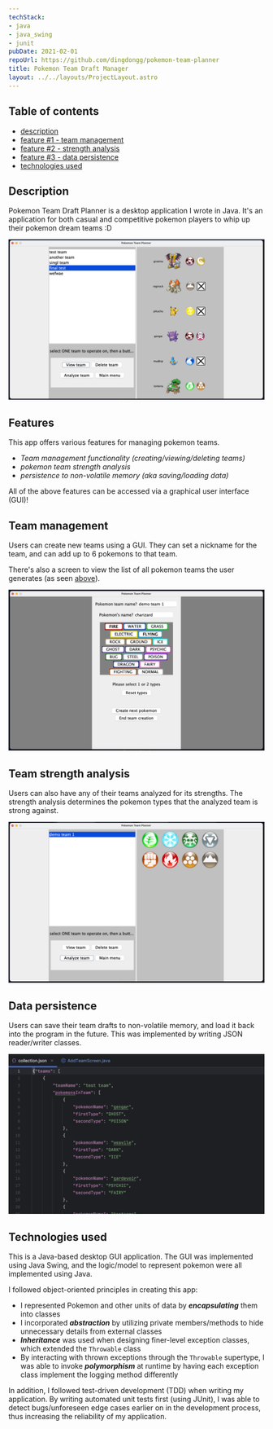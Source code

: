 ```yaml
---
techStack:
- java
- java_swing
- junit
pubDate: 2021-02-01
repoUrl: https://github.com/dingdongg/pokemon-team-planner
title: Pokemon Team Draft Manager
layout: ../../layouts/ProjectLayout.astro
---
```


## Table of contents
- [description](#description)
- [feature #1 - team management](#team-management)
- [feature #2 - strength analysis](#team-strength-analysis)
- [feature #3 - data persistence](#data-persistence)
- [technologies used](#technologies-used)

## Description 

Pokemon Team Draft Planner is a desktop application I wrote in Java. It's an application for both casual and competitive pokemon players to whip up their pokemon dream teams :D

![Screenshot of "view team" feature](../../images/projects/pokemon-team-draft-planner/overview.png)

## Features

This app offers various features for managing pokemon teams.
- *Team management functionality (creating/viewing/deleting teams)*
- *pokemon team strength analysis*
- *persistence to non-volatile memory (aka saving/loading data)*

All of the above features can be accessed via a graphical user interface (GUI)!

## Team management

Users can create new teams using a GUI. They can set a nickname for the team, and can add up to 6 pokemons to that team.

There's also a screen to view the list of all pokemon teams the user generates (as seen [above](#description)).

!["create team" feature](../../images/projects/pokemon-team-draft-planner/pokemon-creation.png)

## Team strength analysis

Users can also have any of their teams analyzed for its strengths. The strength analysis determines the pokemon types that the analyzed team is strong against.

!["analyze team" feature](../../images/projects/pokemon-team-draft-planner/team-analysis.png)

## Data persistence

Users can save their team drafts to non-volatile memory, and load it back into the program in the future. This was implemented by writing JSON reader/writer classes.

![example of a savefile](../../images/projects/pokemon-team-draft-planner/savefile-example.png)

## Technologies used
This is a Java-based desktop GUI application. The GUI was implemented using Java Swing, and the logic/model to represent pokemon were all implemented using Java. 

I followed object-oriented principles in creating this app:
- I represented Pokemon and other units of data by ***encapsulating*** them into classes
- I incorporated ***abstraction*** by utilizing private members/methods to hide unnecessary details from external classes
- ***Inheritance*** was used when designing finer-level exception classes, which extended the `Throwable` class
- By interacting with thrown exceptions through the `Throwable` supertype, I was able to invoke ***polymorphism*** at runtime by having each exception class implement the logging method differently

In addition, I followed test-driven development (TDD) when writing my application. By writing automated unit tests first (using JUnit), I was able to detect bugs/unforeseen edge cases earlier on in the development process, thus increasing the reliability of my application.
